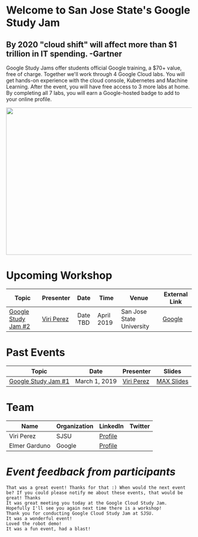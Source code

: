 #                                            **Welcome to San Jose State's Google Study Jam**
                          
##            By 2020 "cloud shift" will affect more than $1 trillion in IT spending. -Gartner

Google Study Jams offer students official Google training, a $70+ value, free of charge. Together we'll work through 4 Google Cloud labs. You will get hands-on experience with the cloud console, Kubernetes and Machine Learning. After the event, you will have free access to 3 more labs at home. By completing all 7 labs, you will earn a Google-hosted badge to add to your online profile.

<p align="center">
<img src="https://github.com/viriperez/GoogleStudyJam-SJSU/blob/master/studyjam1.jpg" width="600" height="400">
</p>

# **Upcoming Workshop**

|Topic|Presenter| Date | Time | Venue | External Link|
|-----|---------|:----:|----- | ------ | ---------- |
|[Google Study Jam #2](https://docs.google.com/forms/d/e/1FAIpQLSfYfAtb17TNRrniIMypP_EDSBZeIQSVoxPUblw_oSyjwEfDiA/viewform)| [Viri Perez](https://www.linkedin.com/in/viridianaperezm/)|Date TBD|April 2019|San Jose State University|[Google](https://blog.qwiklabs.com/study-jam-ml2/)|

# **Past Events** 

|Topic| Date | Presenter | Slides |
|------|:----:|-----     | ------|
|[Google Study Jam #1](https://docs.google.com/forms/d/e/1FAIpQLSfYfAtb17TNRrniIMypP_EDSBZeIQSVoxPUblw_oSyjwEfDiA/viewform)|March 1, 2019|[Viri Perez](https://www.linkedin.com/in/viridianaperezm/)|[MAX Slides](https://docs.google.com/presentation/d/1CODfIMtzaFezX6GFGYcRFUaeMU313HfKUNxbsFk6ZB4/edit?usp=sharing)|

# **Team**

|Name|Organization|LinkedIn|Twitter|
|----|------------|--------|-------|
|Viri Perez|SJSU|[Profile](https://www.linkedin.com/in/viridianaperezm)||
|Elmer Garduno|Google|[Profile](https://www.linkedin.com/in/elmergarduno/)||

# _Event feedback from participants_

```
That was a great event! Thanks for that :) When would the next event be? If you could please notify me about these events, that would be great! Thanks
It was great meeting you today at the Google Cloud Study Jam. Hopefully I'll see you again next time there is a workshop!
Thank you for conducting Google Cloud Study Jam at SJSU. 
It was a wonderful event!
Loved the robot demo!
It was a fun event, had a blast!

```
